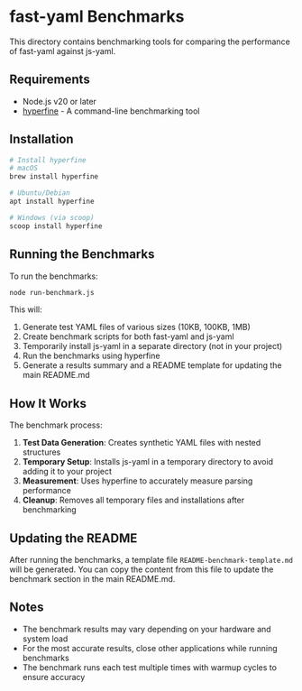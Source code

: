 # fast-yaml Benchmarks

This directory contains benchmarking tools for comparing the performance of fast-yaml against js-yaml.

## Requirements

- Node.js v20 or later
- [hyperfine](https://github.com/sharkdp/hyperfine) - A command-line benchmarking tool

## Installation

```bash
# Install hyperfine
# macOS
brew install hyperfine

# Ubuntu/Debian
apt install hyperfine

# Windows (via scoop)
scoop install hyperfine
```

## Running the Benchmarks

To run the benchmarks:

```bash
node run-benchmark.js
```

This will:

1. Generate test YAML files of various sizes (10KB, 100KB, 1MB)
2. Create benchmark scripts for both fast-yaml and js-yaml
3. Temporarily install js-yaml in a separate directory (not in your project)
4. Run the benchmarks using hyperfine
5. Generate a results summary and a README template for updating the main README.md

## How It Works

The benchmark process:

1. **Test Data Generation**: Creates synthetic YAML files with nested structures
2. **Temporary Setup**: Installs js-yaml in a temporary directory to avoid adding it to your project
3. **Measurement**: Uses hyperfine to accurately measure parsing performance
4. **Cleanup**: Removes all temporary files and installations after benchmarking

## Updating the README

After running the benchmarks, a template file `README-benchmark-template.md` will be generated. You can copy the content from this file to update the benchmark section in the main README.md.

## Notes

- The benchmark results may vary depending on your hardware and system load
- For the most accurate results, close other applications while running benchmarks
- The benchmark runs each test multiple times with warmup cycles to ensure accuracy
